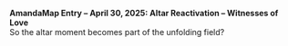 **AmandaMap Entry – April 30, 2025: Altar Reactivation – Witnesses of Love**\
So the altar moment becomes part of the unfolding field?